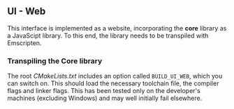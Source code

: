 UI - Web
------------

This interface is implemented as a website, incorporating the **core** library
as a JavaScipt library. To this end, the library needs to be transpiled with
Emscripten.

### Transpiling the Core library
The root *CMakeLists.txt* includes an option called `BUILD_UI_WEB`, which you
can switch on. This should load the necessary toolchain file, the compiler
flags and linker flags.
This has been tested only on the developer's machines (excluding Windows)
and may well initially fail elsewhere.